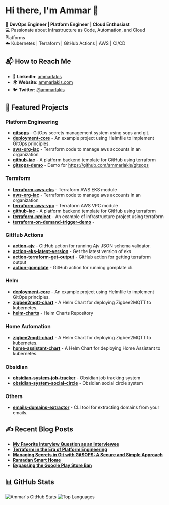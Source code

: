 # Hi there, I'm Ammar 👋

🚀 **DevOps Engineer | Platform Engineer | Cloud Enthusiast**  
💻 Passionate about Infrastructure as Code, Automation, and Cloud Platforms  
☁️ Kubernetes | Terraform | GitHub Actions | AWS | CI/CD  

## 📬 How to Reach Me

- 💼 **LinkedIn**: [ammarlakis](https://www.linkedin.com/in/ammarlakis/)
- 🌍 **Website**: [ammarlakis.com](https://ammarlakis.com)
- 🐦 **Twitter**: [@ammarlakis](https://twitter.com/ammarlakis)

## 🚀 Featured Projects
### Platform Engineering
- **[gitsops](https://github.com/ammarlakis/gitsops)** - GitOps secrets management system using sops and git.
- **[deployment-core](https://github.com/ammarlakis/deployment-core)** - An example project using Helmfile to implement GitOps principles.
- **[aws-org-iac](https://github.com/ammarlakis/aws-org-iac)** - Terraform code to manage aws accounts in an organization
- **[github-iac](https://github.com/ammarlakis/github-iac)** - A platform backend template for GitHub using terraform
- **[gitsops-demo](https://github.com/ammarlakis/gitsops-demo)** - Demo for https://github.com/ammarlakis/gitsops
### Terraform
- **[terraform-aws-eks](https://github.com/ammarlakis/terraform-aws-eks)** - Terraform AWS EKS module
- **[aws-org-iac](https://github.com/ammarlakis/aws-org-iac)** - Terraform code to manage aws accounts in an organization
- **[terraform-aws-vpc](https://github.com/ammarlakis/terraform-aws-vpc)** - Terraform AWS VPC module
- **[github-iac](https://github.com/ammarlakis/github-iac)** - A platform backend template for GitHub using terraform
- **[terraform-project](https://github.com/ammarlakis/terraform-project)** - An example of infrastructure project using terraform
- **[terraform-on-demand-trigger-demo](https://github.com/ammarlakis/terraform-on-demand-trigger-demo)** - <no value>
### GitHub Actions
- **[action-ajv](https://github.com/ammarlakis/action-ajv)** - GitHub action for running Ajv JSON schema validator.
- **[action-eks-latest-version](https://github.com/ammarlakis/action-eks-latest-version)** - Get the latest version of eks
- **[action-terraform-get-output](https://github.com/ammarlakis/action-terraform-get-output)** - GitHub action for getting terraform output
- **[action-gomplate](https://github.com/ammarlakis/action-gomplate)** - GitHub action for running gomplate cli.
### Helm
- **[deployment-core](https://github.com/ammarlakis/deployment-core)** - An example project using Helmfile to implement GitOps principles.
- **[zigbee2mqtt-chart](https://github.com/ammarlakis/zigbee2mqtt-chart)** - A Helm Chart for deploying Zigbee2MQTT to kubernetes.
- **[helm-charts](https://github.com/ammarlakis/helm-charts)** - Helm Charts Repository
### Home Automation
- **[zigbee2mqtt-chart](https://github.com/ammarlakis/zigbee2mqtt-chart)** - A Helm Chart for deploying Zigbee2MQTT to kubernetes.
- **[home-assistant-chart](https://github.com/ammarlakis/home-assistant-chart)** - A Helm Chart for deploying Home Assistant to kubernetes.
### Obsidian
- **[obsidian-system-job-tracker](https://github.com/ammarlakis/obsidian-system-job-tracker)** - Obsidian job tracking system
- **[obsidian-system-social-circle](https://github.com/ammarlakis/obsidian-system-social-circle)** - Obsidian social circle system

### Others
- **[emails-domains-extractor](https://github.com/ammarlakis/emails-domains-extractor)** - CLI tool for extracting domains from your emails.


## ✍️ Recent Blog Posts
- **[My Favorite Interview Question as an Interviewee](https://ammarlakis.com/favorite-question-as-interviewee/)**
- **[Terraform in the Era of Platform Engineering](https://ammarlakis.com/terraform-github-platform/)**
- **[Managing Secrets in Git with GitSOPS: A Secure and Simple Approach](https://ammarlakis.com/secrets-management/)**
- **[Ramadan Smart Home](https://ammarlakis.com/homeassistant-ramadan/)**
- **[Bypassing the Google Play Store Ban](https://ammarlakis.com/bypassing-google-ban/)**


## 📊 GitHub Stats

![Ammar's GitHub Stats](https://github-readme-stats.vercel.app/api?username=ammarlakis&layout=compact&theme=radical&card_width=300px&card_height=250px&hide_title=true&hide_rank=true)  ![Top Languages](https://github-readme-stats.vercel.app/api/top-langs/?username=ammarlakis&layout=compact&theme=radical&card_width=300px&card_height=250px)
